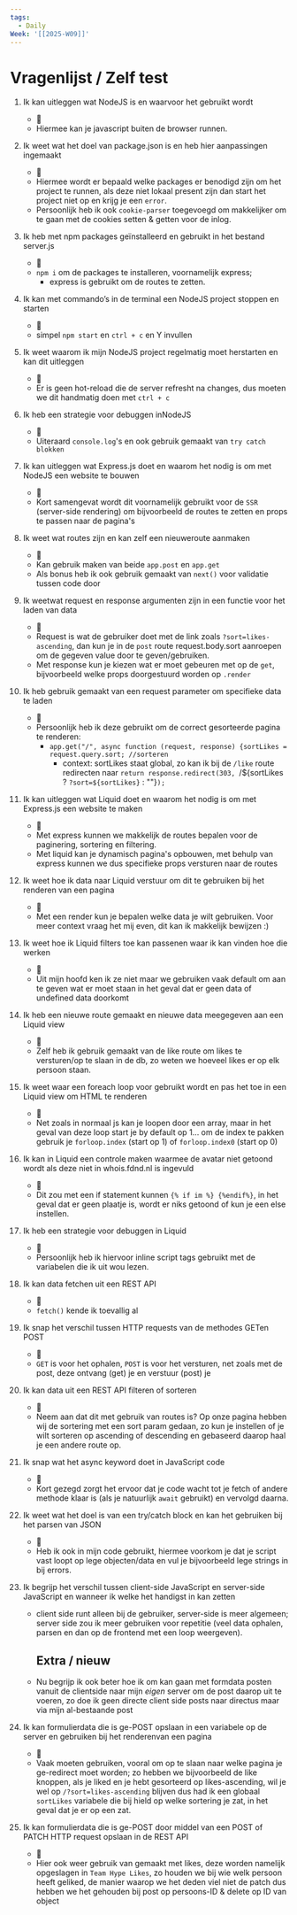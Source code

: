 ```yaml
---
tags:
  - Daily
Week: '[[2025-W09]]'
---
```

# Vragenlijst / Zelf test

1. Ik kan uitleggen wat NodeJS is en waarvoor het gebruikt wordt
	- 🍗
	- Hiermee kan je javascript buiten de browser runnen.
2. Ik weet wat het doel van package.json is en heb hier aanpassingen ingemaakt
	- 🍗
	- Hiermee wordt er bepaald welke packages er benodigd zijn om het project te runnen, als deze niet lokaal present zijn dan start het project niet op en krijg je een `error`.
	- Persoonlijk  heb ik ook `cookie-parser` toegevoegd om makkelijker om te gaan met de cookies setten & getten voor de inlog.
3. Ik heb met npm packages geïnstalleerd en gebruikt in het bestand server.js
	- 🍗
	- `npm i` om de packages te installeren, voornamelijk express;
		- express is gebruikt om de routes te zetten.
4. Ik kan met commando’s in de terminal een NodeJS project stoppen en starten
	- 🍗
	- simpel `npm start` en `ctrl + c` en Y invullen
5. Ik weet waarom ik mijn NodeJS project regelmatig moet herstarten en kan dit uitleggen
	- 🍗
	- Er is geen hot-reload die de server refresht na changes, dus moeten we dit handmatig doen met `ctrl + c`
6. Ik heb een strategie voor debuggen inNodeJS
	- 🍗
	- Uiteraard `console.log`'s en ook gebruik gemaakt van `try catch blokken`
7. Ik kan uitleggen wat Express.js doet en waarom het nodig is om met NodeJS een website te bouwen
	- 🍗
	- Kort samengevat wordt dit voornamelijk gebruikt voor de `SSR` (server-side rendering) om bijvoorbeeld de routes te zetten en props te passen naar de pagina's
8. Ik weet wat routes zijn en kan zelf een nieuweroute aanmaken
	- 🍗
	- Kan gebruik maken van beide `app.post` en `app.get`
	- Als bonus heb ik ook gebruik gemaakt van `next()` voor validatie tussen code door
9. Ik weetwat request en response argumenten zijn in een functie voor het laden van data
	- 🍗
	- Request is wat de gebruiker doet met de link zoals `?sort=likes-ascending`, dan kun je in de `post` route request.body.sort aanroepen om de gegeven value door te geven/gebruiken.
	- Met response kun je kiezen wat er moet gebeuren met op de `get`, bijvoorbeeld welke props doorgestuurd worden op `.render`
10. Ik heb gebruik gemaakt van een request parameter om specifieke data te laden
	- 🍗
	- Persoonlijk heb ik deze gebruikt om de correct gesorteerde pagina te renderen:
		- `app.get("/", async function (request, response) {sortLikes = request.query.sort; //sorteren`
			- context: sortLikes staat global, zo kan ik bij de `/like` route redirecten naar `return response.redirect(303, `/\${sortLikes ? `?sort=${sortLikes}` : ""}`);`
11. Ik kan uitleggen wat Liquid doet en waarom het nodig is om met Express.js een website te maken
	- 🍗
	- Met express kunnen we makkelijk de routes bepalen voor de paginering, sortering en filtering.
	- Met liquid kan je dynamisch pagina's opbouwen, met behulp van express kunnen we dus specifieke props versturen naar de routes
12. Ik weet hoe ik data naar Liquid verstuur om dit te gebruiken bij het renderen van een pagina
	- 🍗
	- Met een render kun je bepalen welke data je wilt gebruiken. Voor meer context vraag het mij even, dit kan ik makkelijk bewijzen :)

13. Ik weet hoe ik Liquid filters toe kan passenen waar ik kan vinden hoe die werken
	- 🍗
	- Uit mijn hoofd ken ik ze niet maar we gebruiken vaak default om aan te geven wat er moet staan in het geval dat er geen data of undefined data doorkomt
14. Ik heb een nieuwe route gemaakt en nieuwe data meegegeven aan een Liquid view
	- 🍗
	- Zelf heb ik gebruik gemaakt van de like route om likes te versturen/op te slaan in de db, zo weten we hoeveel likes er op elk persoon staan.
15. Ik weet waar een foreach loop voor gebruikt wordt en pas het toe in een Liquid view om HTML te renderen
	- 🍗
	- Net zoals in normaal js kan je loopen door een array, maar in het geval van deze loop start je by default op 1... om de index te pakken gebruik je `forloop.index` (start op 1) of `forloop.index0` (start op 0)
16. Ik kan in Liquid een controle maken waarmee de avatar niet getoond wordt als deze niet in whois.fdnd.nl is ingevuld
	- 🍗
	- Dit zou met een if statement kunnen `{% if im %} {%endif%}`, in het geval dat er geen plaatje is, wordt er niks getoond of kun je een else instellen.
17. Ik heb een strategie voor debuggen in Liquid
     - 🍗
     - Persoonlijk heb ik hiervoor inline script tags gebruikt met de variabelen die ik uit wou lezen.

18. Ik kan data fetchen uit een REST API
	 - 🍗
	 - `fetch()` kende ik toevallig al

19. Ik snap het verschil tussen HTTP requests van de methodes GETen POST
	 - 🍗
	 - `GET` is voor het ophalen, `POST` is voor het versturen, net zoals met de post, deze ontvang (get) je en verstuur (post) je

20. Ik kan data uit een REST API filteren of sorteren
	- 🍗
	- Neem aan dat dit met gebruik van routes is? Op onze pagina hebben wij de sortering met een sort param gedaan, zo kun je instellen of je wilt sorteren op ascending of descending en gebaseerd daarop haal je een andere route op.

21. Ik snap wat het async keyword doet in JavaScript code
	- 🍗
	- Kort gezegd zorgt het ervoor dat je code wacht tot je fetch of andere methode klaar is (als je natuurlijk `await` gebruikt) en vervolgd daarna.


22. Ik weet wat het doel is van een try/catch block en kan het gebruiken bij het parsen van JSON
	- 🍗
	- Heb ik ook in mijn code gebruikt, hiermee voorkom je dat je script vast loopt op lege objecten/data en vul je bijvoorbeeld lege strings in bij errors.

23. Ik begrijp het verschil tussen client-side JavaScript en server-side JavaScript en wanneer ik welke het handigst in kan zetten
	 - client side runt alleen bij de gebruiker, server-side is meer algemeen; server side zou ik meer gebruiken voor repetitie (veel data ophalen, parsen en dan op de frontend met een loop weergeven). 
	   ## Extra / nieuw
	 - Nu begrijp ik ook beter hoe ik om kan gaan met formdata posten vanuit de clientside naar mijn _eigen_ server om de post daarop uit te voeren, zo doe ik geen directe client side posts naar directus maar via mijn al-bestaande post

24. Ik kan formulierdata die is ge-POST opslaan in een variabele op de server en gebruiken bij het renderenvan een pagina
	 - 🍗
	 - Vaak moeten gebruiken, vooral om op te slaan naar welke pagina je ge-redirect moet worden; zo hebben we bijvoorbeeld de like knoppen, als je liked en je hebt gesorteerd op likes-ascending, wil je wel op `/?sort=likes-ascending` blijven dus had ik een globaal `sortLikes` variabele die bij hield op welke sortering je zat, in het geval dat je er op een zat.

25. Ik kan formulierdata die is ge-POST door middel van een POST of PATCH HTTP request opslaan in de REST API
	 - 🍗
	 - Hier ook weer gebruik van gemaakt met likes, deze worden namelijk opgeslagen in `Team Hype Likes`, zo houden we bij wie welk persoon heeft geliked, de manier waarop we het deden viel niet de patch dus hebben we het gehouden bij post op persoons-ID & delete op ID van object